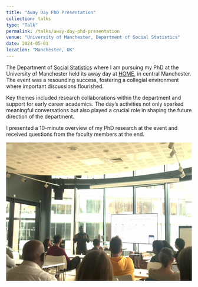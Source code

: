 ```yaml
---
title: "Away Day PhD Presentation"
collection: talks
type: "Talk"
permalink: /talks/away-day-phd-presentation
venue: "University of Manchester, Department of Social Statistics"
date: 2024-05-01
location: "Manchester, UK"
---
```


The Department of [Social Statistics](https://www.socialsciences.manchester.ac.uk/social-statistics/) where I am pursuing my PhD at the University of Manchester held its away day at [HOME](https://homemcr.org/), in central Manchester. The event was a resounding success, fostering a collegial environment where important discussions flourished. 

Key themes included research collaborations within the department and support for early career academics. The day’s activities not only sparked meaningful conversations but also played a crucial role in shaping the future direction of the department.

I presented a 10-minute overview of my PhD research at the event and received questions from the faculty members at the end.

<img title="Away Day PhD Presentation" alt="Away Day PhD Presentation" src="/images/Away-Day-Presentation.jpeg">